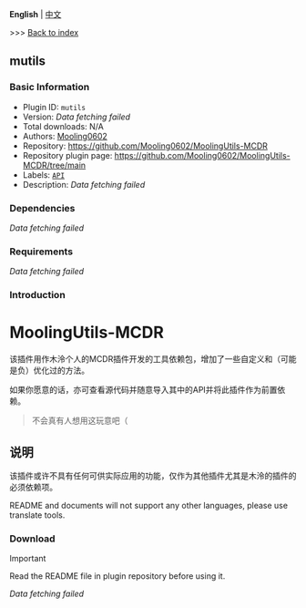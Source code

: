 **English** | [中文](readme-zh_cn.md)

\>\>\> [Back to index](/readme.md)

## mutils

### Basic Information

- Plugin ID: `mutils`
- Version: *Data fetching failed*
- Total downloads: N/A
- Authors: [Mooling0602](https://github.com/Mooling0602)
- Repository: https://github.com/Mooling0602/MoolingUtils-MCDR
- Repository plugin page: https://github.com/Mooling0602/MoolingUtils-MCDR/tree/main
- Labels: [`API`](/labels/api/readme.md)
- Description: *Data fetching failed*

### Dependencies

*Data fetching failed*

### Requirements

*Data fetching failed*

### Introduction

# MoolingUtils-MCDR
该插件用作木泠个人的MCDR插件开发的工具依赖包，增加了一些自定义和（可能是负）优化过的方法。

如果你愿意的话，亦可查看源代码并随意导入其中的API并将此插件作为前置依赖。
> 不会真有人想用这玩意吧（

## 说明
该插件或许不具有任何可供实际应用的功能，仅作为其他插件尤其是木泠的插件的必须依赖项。

README and documents will not support any other languages, please use translate tools.

### Download

> [!IMPORTANT]
> Read the README file in plugin repository before using it.

*Data fetching failed*


